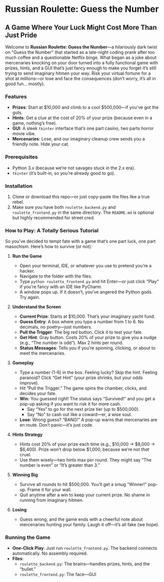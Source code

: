 # Russian Roulette: Guess the Number
## A Game Where Your Luck Might Cost More Than Just Pride

Welcome to **Russian Roulette: Guess the Number**—a hilariously dark twist on "Guess the Number" that started as a late-night coding prank after too much coffee and a questionable Netflix binge. What began as a joke about mercenaries knocking on your door turned into a fully functional game with prizes, hints, and a GUI that’s just fancy enough to make you forget it’s still trying to send imaginary hitmen your way. Risk your virtual fortune for a shot at millions—or lose and face the consequences (don’t worry, it’s all in good fun… mostly).

### Features
- **Prizes**: Start at $10,000 and climb to a cool $500,000—if you’ve got the guts.
- **Hints**: Get a clue at the cost of 20% of your prize (because even in a game, nothing’s free).
- **GUI**: A sleek `tkinter` interface that’s one part casino, two parts horror movie vibe.
- **Mercenaries**: Lose, and our imaginary cleanup crew sends you a friendly note. Hide your cat.

### Prerequisites
- Python 3.x (because we’re not savages stuck in the 2.x era).
- `tkinter` (it’s built-in, so you’re already good to go).

### Installation
1. Clone or download this repo—or just copy-paste the files like a true rebel.
2. Make sure you have both `roulette_backend.py` and `roulette_frontend.py` in the same directory. The `README.md` is optional but highly recommended for street cred.

### How to Play: A Totally Serious Tutorial
So you’ve decided to tempt fate with a game that’s one part luck, one part masochism. Here’s how to survive (or not):

1. **Run the Game**  
   - Open your terminal, IDE, or whatever you use to pretend you’re a hacker.
   - Navigate to the folder with the files.
   - Type `python roulette_frontend.py` and hit Enter—or just click "Play" if you’re fancy with an IDE like PyCharm.
   - A window pops up. If it doesn’t, you’ve angered the Python gods. Try again.

2. **Understand the Screen**  
   - **Current Prize**: Starts at $10,000. That’s your imaginary yacht fund.
   - **Guess Entry**: A box where you type a number from 1 to 6. No decimals, no poetry—just numbers.
   - **Pull the Trigger**: The big red button. Click it to test your fate.
   - **Get Hint**: Gray button. Costs 20% of your prize to give you a nudge (e.g., “The number is odd”). Max 2 hints per round.
   - **Status Messages**: Tells you if you’re spinning, clicking, or about to meet the mercenaries.

3. **Gameplay**  
   - Type a number (1-6) in the box. Feeling lucky? Skip the hint. Feeling paranoid? Click “Get Hint” (your prize shrinks, but your odds improve).
   - Hit “Pull the Trigger.” The game spins the chamber, clicks, and decides your fate.
   - **Win**: You guessed right! The status says “Survived!” and you get a pop-up asking if you want to risk it for more cash.
     - Say “Yes” to go for the next prize tier (up to $500,000).
     - Say “No” to cash out like a coward—er, a wise soul.
   - **Lose**: Wrong guess? “BANG!” A pop-up warns that mercenaries are en route. Don’t panic—it’s just code.

4. **Hints Strategy**  
   - Hints cost 20% of your prize each time (e.g., $10,000 → $8,000 → $6,400). Prize won’t drop below $1,000, because we’re not *that* cruel.
   - Use them wisely—two hints max per round. They might say “The number is even” or “It’s greater than 3.”

5. **Winning Big**  
   - Survive all rounds to hit $500,000. You’ll get a smug “Winner!” pop-up. Frame it for your wall.
   - Quit anytime after a win to keep your current prize. No shame in running from imaginary hitmen.

6. **Losing**  
   - Guess wrong, and the game ends with a cheerful note about mercenaries hunting your family. Laugh it off—it’s all fake (we hope).

### Running the Game
- **One-Click Play**: Just run `roulette_frontend.py`. The backend connects automatically. No assembly required.
- **Files**: 
  - `roulette_backend.py`: The brains—handles prizes, hints, and the “bullet.”
  - `roulette_frontend.py`: The face—GUI
